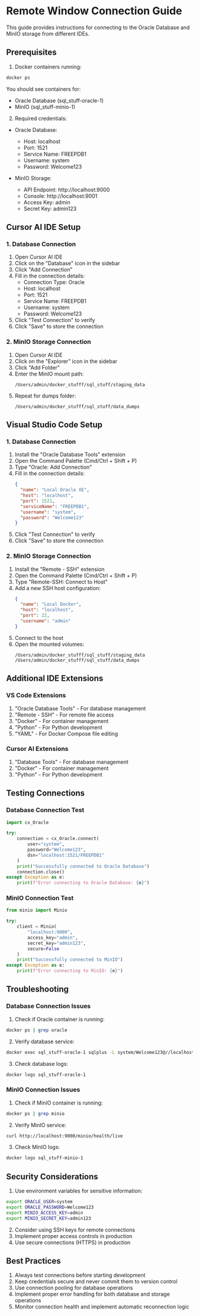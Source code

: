 # Remote Window Connection Guide

This guide provides instructions for connecting to the Oracle Database and MinIO storage from different IDEs.

## Prerequisites

1. Docker containers running:
```bash
docker ps
```
You should see containers for:
- Oracle Database (sql_stuff-oracle-1)
- MinIO (sql_stuff-minio-1)

2. Required credentials:
- Oracle Database:
  - Host: localhost
  - Port: 1521
  - Service Name: FREEPDB1
  - Username: system
  - Password: Welcome123

- MinIO Storage:
  - API Endpoint: http://localhost:9000
  - Console: http://localhost:9001
  - Access Key: admin
  - Secret Key: admin123

## Cursor AI IDE Setup

### 1. Database Connection

1. Open Cursor AI IDE
2. Click on the "Database" icon in the sidebar
3. Click "Add Connection"
4. Fill in the connection details:
   - Connection Type: Oracle
   - Host: localhost
   - Port: 1521
   - Service Name: FREEPDB1
   - Username: system
   - Password: Welcome123
5. Click "Test Connection" to verify
6. Click "Save" to store the connection

### 2. MinIO Storage Connection

1. Open Cursor AI IDE
2. Click on the "Explorer" icon in the sidebar
3. Click "Add Folder"
4. Enter the MinIO mount path:
   ```
   /Users/admin/docker_stufff/sql_stuff/staging_data
   ```
5. Repeat for dumps folder:
   ```
   /Users/admin/docker_stufff/sql_stuff/data_dumps
   ```

## Visual Studio Code Setup

### 1. Database Connection

1. Install the "Oracle Database Tools" extension
2. Open the Command Palette (Cmd/Ctrl + Shift + P)
3. Type "Oracle: Add Connection"
4. Fill in the connection details:
   ```json
   {
     "name": "Local Oracle XE",
     "host": "localhost",
     "port": 1521,
     "serviceName": "FREEPDB1",
     "username": "system",
     "password": "Welcome123"
   }
   ```
5. Click "Test Connection" to verify
6. Click "Save" to store the connection

### 2. MinIO Storage Connection

1. Install the "Remote - SSH" extension
2. Open the Command Palette (Cmd/Ctrl + Shift + P)
3. Type "Remote-SSH: Connect to Host"
4. Add a new SSH host configuration:
   ```json
   {
     "name": "Local Docker",
     "host": "localhost",
     "port": 22,
     "username": "admin"
   }
   ```
5. Connect to the host
6. Open the mounted volumes:
   ```
   /Users/admin/docker_stufff/sql_stuff/staging_data
   /Users/admin/docker_stufff/sql_stuff/data_dumps
   ```

## Additional IDE Extensions

### VS Code Extensions
1. "Oracle Database Tools" - For database management
2. "Remote - SSH" - For remote file access
3. "Docker" - For container management
4. "Python" - For Python development
5. "YAML" - For Docker Compose file editing

### Cursor AI Extensions
1. "Database Tools" - For database management
2. "Docker" - For container management
3. "Python" - For Python development

## Testing Connections

### Database Connection Test
```python
import cx_Oracle

try:
    connection = cx_Oracle.connect(
        user="system",
        password="Welcome123",
        dsn="localhost:1521/FREEPDB1"
    )
    print("Successfully connected to Oracle Database")
    connection.close()
except Exception as e:
    print(f"Error connecting to Oracle Database: {e}")
```

### MinIO Connection Test
```python
from minio import Minio

try:
    client = Minio(
        "localhost:9000",
        access_key="admin",
        secret_key="admin123",
        secure=False
    )
    print("Successfully connected to MinIO")
except Exception as e:
    print(f"Error connecting to MinIO: {e}")
```

## Troubleshooting

### Database Connection Issues
1. Check if Oracle container is running:
```bash
docker ps | grep oracle
```

2. Verify database service:
```bash
docker exec sql_stuff-oracle-1 sqlplus -L system/Welcome123@//localhost:1521/FREEPDB1
```

3. Check database logs:
```bash
docker logs sql_stuff-oracle-1
```

### MinIO Connection Issues
1. Check if MinIO container is running:
```bash
docker ps | grep minio
```

2. Verify MinIO service:
```bash
curl http://localhost:9000/minio/health/live
```

3. Check MinIO logs:
```bash
docker logs sql_stuff-minio-1
```

## Security Considerations

1. Use environment variables for sensitive information:
```bash
export ORACLE_USER=system
export ORACLE_PASSWORD=Welcome123
export MINIO_ACCESS_KEY=admin
export MINIO_SECRET_KEY=admin123
```

2. Consider using SSH keys for remote connections
3. Implement proper access controls in production
4. Use secure connections (HTTPS) in production

## Best Practices

1. Always test connections before starting development
2. Keep credentials secure and never commit them to version control
3. Use connection pooling for database operations
4. Implement proper error handling for both database and storage operations
5. Monitor connection health and implement automatic reconnection logic 